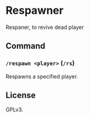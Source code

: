 # Respawner

Respaner, to revive dead player

## Command

### `/respawn <player>` (`/rs`)

Respawns a specified player.

## License

GPLv3.
